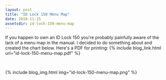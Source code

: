 ```yaml
---
layout: post
title: "ID Lock 150 Menu Map"
date: 2018-11-15
assetsdir: id-lock-150-menu-map
---
```


If you happen to own an ID Lock 150 you're probably painfully aware of the lack of a menu map in the manual. I decided to do something about and created the chart below. Here's a PDF for printing: {% include blog_link.html url="id-lock-150-menu-map.pdf" %}

<br />

{% include blog_img.html img="id-lock-150-menu-map.png" %}


